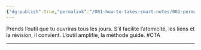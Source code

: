 ```yaml
---
{"dg-publish":true,"permalink":"/001-how-to-takes-smart-notes/001-permanentes/b001-quels-outils-choisir-sans-me-perdre-en-technique/","noteIcon":""}
---
```



Prends l’outil que tu ouvriras tous les jours. S’il facilite l’atomicité, les liens et la révision, il convient. L’outil amplifie, la méthode guide. #CTA

---